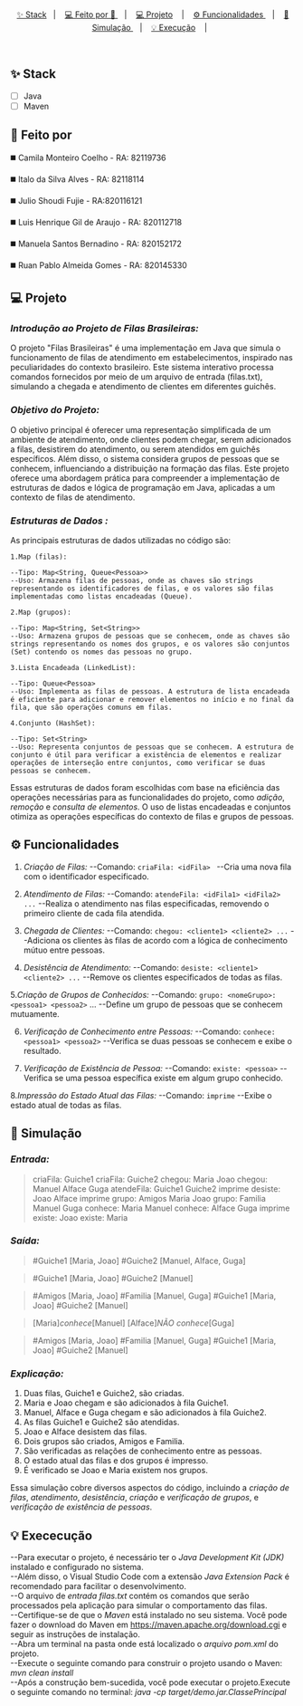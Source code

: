 <p align="center">
  <a href="#-stack">✨ Stack</a>&nbsp;&nbsp;&nbsp;|&nbsp;&nbsp;&nbsp;
  <a href="#feito por">💻 Feito por 🚀 </a> &nbsp;&nbsp;&nbsp;|&nbsp;&nbsp;&nbsp;
  <a href="#projeto">💻 Projeto</a> &nbsp;&nbsp;&nbsp;|&nbsp;&nbsp;&nbsp;
  <a href="#funcionalidades">⚙️ Funcionalidades </a> &nbsp;&nbsp;&nbsp;|&nbsp;&nbsp;&nbsp;
  <a href="#Simulação"> 🔁 Simulação </a> &nbsp;&nbsp;&nbsp;|&nbsp;&nbsp;&nbsp;
  <a href="#Excecução">💡 Execução</a> &nbsp;&nbsp;&nbsp;|&nbsp;&nbsp;&nbsp;
 

</p>

<br />

## ✨ Stack

- [ ] Java
- [ ] Maven 

## :rocket: Feito por
◼️ Camila Monteiro Coelho - RA: 82119736

◼️ Italo da Silva Alves - RA: 82118114

◼️ Julio Shoudi Fujie - RA:820116121

◼️ Luis Henrique Gil de Araujo - RA: 820112718

◼️ Manuela Santos Bernadino - RA: 820152172

◼️ Ruan Pablo Almeida Gomes - RA: 820145330

## 💻 Projeto

### *Introdução ao Projeto de Filas Brasileiras:*

O projeto "Filas Brasileiras" é uma implementação em Java que simula o funcionamento de filas de atendimento em estabelecimentos, inspirado nas peculiaridades do contexto brasileiro. Este sistema interativo processa comandos fornecidos por meio de um arquivo de entrada (filas.txt), simulando a chegada e atendimento de clientes em diferentes guichês.

### *Objetivo do Projeto:*

O objetivo principal é oferecer uma representação simplificada de um ambiente de atendimento, onde clientes podem chegar, serem adicionados a filas, desistirem do atendimento, ou serem atendidos em guichês específicos. Além disso, o sistema considera grupos de pessoas que se conhecem, influenciando a distribuição na formação das filas.
Este projeto oferece uma abordagem prática para compreender a implementação de estruturas de dados e lógica de programação em Java, aplicadas a um contexto de filas de atendimento.

### *Estruturas de Dados :*

As principais estruturas de dados utilizadas no código são:

    1.Map (filas):

    --Tipo: Map<String, Queue<Pessoa>>
    --Uso: Armazena filas de pessoas, onde as chaves são strings representando os identificadores de filas, e os valores são filas implementadas como listas encadeadas (Queue).

    2.Map (grupos):

    --Tipo: Map<String, Set<String>>
    --Uso: Armazena grupos de pessoas que se conhecem, onde as chaves são strings representando os nomes dos grupos, e os valores são conjuntos (Set) contendo os nomes das pessoas no grupo.

    3.Lista Encadeada (LinkedList):

    --Tipo: Queue<Pessoa>
    --Uso: Implementa as filas de pessoas. A estrutura de lista encadeada é eficiente para adicionar e remover elementos no início e no final da fila, que são operações comuns em filas.

    4.Conjunto (HashSet):

    --Tipo: Set<String>
    --Uso: Representa conjuntos de pessoas que se conhecem. A estrutura de conjunto é útil para verificar a existência de elementos e realizar operações de interseção entre conjuntos, como verificar se duas pessoas se conhecem.

Essas estruturas de dados foram escolhidas com base na eficiência das operações necessárias para as funcionalidades do projeto, como *adição*, *remoção* e *consulta de elementos*. 
O uso de listas encadeadas e conjuntos otimiza as operações específicas do contexto de filas e grupos de pessoas.

## ⚙️ Funcionalidades

1. *Criação de Filas:*
    --Comando:  `criaFila: <idFila> `
    --Cria uma nova fila com o identificador especificado.

2. *Atendimento de Filas:*
    --Comando: `atendeFila: <idFila1> <idFila2> ...`
    --Realiza o atendimento nas filas especificadas, removendo o primeiro cliente de cada fila atendida.

3. *Chegada de Clientes:*
    --Comando: `chegou: <cliente1> <cliente2> ...`
    --Adiciona os clientes às filas de acordo com a lógica de conhecimento mútuo entre pessoas.

4. *Desistência de Atendimento:*
    --Comando: `desiste: <cliente1> <cliente2> ...`
    --Remove os clientes especificados de todas as filas.

5.*Criação de Grupos de Conhecidos:*
    --Comando: `grupo: <nomeGrupo>: <pessoa1> <pessoa2>` ...
    --Define um grupo de pessoas que se conhecem mutuamente.

6. *Verificação de Conhecimento entre Pessoas:*
    --Comando: `conhece: <pessoa1> <pessoa2>`
    --Verifica se duas pessoas se conhecem e exibe o resultado.

7. *Verificação de Existência de Pessoa:*
    --Comando: `existe: <pessoa>`
    --Verifica se uma pessoa específica existe em algum grupo conhecido.

8.*Impressão do Estado Atual das Filas:*
    --Comando: `imprime`
    --Exibe o estado atual de todas as filas.

## 🔁 Simulação

### *Entrada:*
>criaFila: Guiche1
>criaFila: Guiche2
>chegou: Maria Joao
>chegou: Manuel Alface Guga
>atendeFila: Guiche1 Guiche2
>imprime
>desiste: Joao Alface
>imprime
>grupo: Amigos Maria Joao
>grupo: Familia Manuel Guga
>conhece: Maria Manuel
>conhece: Alface Guga
>imprime
>existe: Joao
>existe: Maria

### *Saída:*
>#Guiche1 [Maria, Joao]
>#Guiche2 [Manuel, Alface, Guga]

>#Guiche1 [Maria, Joao]
>#Guiche2 [Manuel]

>#Amigos [Maria, Joao] 
>#Familia [Manuel, Guga] 
>#Guiche1 [Maria, Joao]
>#Guiche2 [Manuel]

>[Maria]*conhece*[Manuel]
>[Alface]*NÃO conhece*[Guga]

>#Amigos [Maria, Joao] 
>#Familia [Manuel, Guga] 
>#Guiche1 [Maria, Joao]
>#Guiche2 [Manuel]

### *Explicação:*

1. Duas filas, Guiche1 e Guiche2, são criadas.
2. Maria e Joao chegam e são adicionados à fila Guiche1.
3. Manuel, Alface e Guga chegam e são adicionados à fila Guiche2.
4. As filas Guiche1 e Guiche2 são atendidas.
5. Joao e Alface desistem das filas.
6. Dois grupos são criados, Amigos e Familia.
7. São verificadas as relações de conhecimento entre as pessoas.
8. O estado atual das filas e dos grupos é impresso.
9. É verificado se Joao e Maria existem nos grupos.

Essa simulação cobre diversos aspectos do código, incluindo a *criação de filas*, *atendimento*, *desistência*, *criação* e *verificação de grupos*, e *verificação de existência de pessoas*.


 ## 💡 Exececução

--Para executar o projeto, é necessário ter o *Java Development Kit (JDK)* instalado e configurado no sistema. <br>
--Além disso, o Visual Studio Code com a extensão *Java Extension Pack* é recomendado para facilitar o desenvolvimento.<br>
--O arquivo de *entrada filas.txt* contém os comandos que serão processados pela aplicação para simular o comportamento das filas.<br>
--Certifique-se de que o *Maven* está instalado no seu sistema. Você pode fazer o download do Maven em https://maven.apache.org/download.cgi e seguir as instruções de instalação.<br>
--Abra um terminal na pasta onde está localizado o *arquivo pom.xml* do  projeto.<br>
--Execute o seguinte comando para construir o projeto usando o Maven: *mvn clean install*<br>
--Após a construção bem-sucedida, você pode executar o projeto.Execute o seguinte comando no terminal: *java -cp target/demo.jar.ClassePrincipal* <br>
